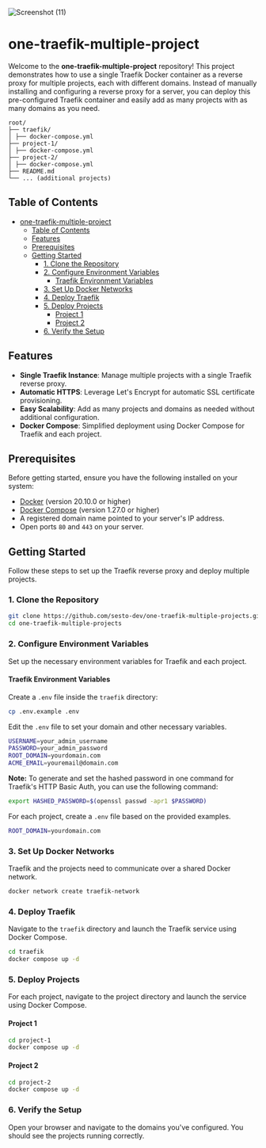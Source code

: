 ![Screenshot (11)](https://github.com/user-attachments/assets/4ea5c69b-9d50-4bfb-a08c-dc5523d2a7a1)

# one-traefik-multiple-project

Welcome to the **one-traefik-multiple-project** repository! This project demonstrates how to use a single Traefik Docker container as a reverse proxy for multiple projects, each with different domains. Instead of manually installing and configuring a reverse proxy for a server, you can deploy this pre-configured Traefik container and easily add as many projects with as many domains as you need.

```
root/
├── traefik/
│ ├── docker-compose.yml
├── project-1/
│ ├── docker-compose.yml
├── project-2/
│ ├── docker-compose.yml
├── README.md
└── ... (additional projects)
```

## Table of Contents

- [one-traefik-multiple-project](#one-traefik-multiple-project)
  - [Table of Contents](#table-of-contents)
  - [Features](#features)
  - [Prerequisites](#prerequisites)
  - [Getting Started](#getting-started)
    - [1. Clone the Repository](#1-clone-the-repository)
    - [2. Configure Environment Variables](#2-configure-environment-variables)
      - [Traefik Environment Variables](#traefik-environment-variables)
    - [3. Set Up Docker Networks](#3-set-up-docker-networks)
    - [4. Deploy Traefik](#4-deploy-traefik)
    - [5. Deploy Projects](#5-deploy-projects)
      - [Project 1](#project-1)
      - [Project 2](#project-2)
    - [6. Verify the Setup](#6-verify-the-setup)

## Features

- **Single Traefik Instance**: Manage multiple projects with a single Traefik reverse proxy.
- **Automatic HTTPS**: Leverage Let's Encrypt for automatic SSL certificate provisioning.
- **Easy Scalability**: Add as many projects and domains as needed without additional configuration.
- **Docker Compose**: Simplified deployment using Docker Compose for Traefik and each project.

## Prerequisites

Before getting started, ensure you have the following installed on your system:

- [Docker](https://docs.docker.com/get-docker/) (version 20.10.0 or higher)
- [Docker Compose](https://docs.docker.com/compose/install/) (version 1.27.0 or higher)
- A registered domain name pointed to your server's IP address.
- Open ports `80` and `443` on your server.

## Getting Started

Follow these steps to set up the Traefik reverse proxy and deploy multiple projects.

### 1. Clone the Repository

```bash
git clone https://github.com/sesto-dev/one-traefik-multiple-projects.git
cd one-traefik-multiple-projects
```

### 2. Configure Environment Variables

Set up the necessary environment variables for Traefik and each project.

#### Traefik Environment Variables

Create a `.env` file inside the `traefik` directory:

```bash
cp .env.example .env
```

Edit the `.env` file to set your domain and other necessary variables.

```bash
USERNAME=your_admin_username
PASSWORD=your_admin_password
ROOT_DOMAIN=yourdomain.com
ACME_EMAIL=youremail@domain.com
```

**Note:** To generate and set the hashed password in one command for Traefik's HTTP Basic Auth, you can use the following command:

```bash
export HASHED_PASSWORD=$(openssl passwd -apr1 $PASSWORD)
```

For each project, create a `.env` file based on the provided examples.

```bash
ROOT_DOMAIN=yourdomain.com
```

### 3. Set Up Docker Networks

Traefik and the projects need to communicate over a shared Docker network.

```bash
docker network create traefik-network
```

### 4. Deploy Traefik

Navigate to the `traefik` directory and launch the Traefik service using Docker Compose.

```bash
cd traefik
docker compose up -d
```

### 5. Deploy Projects

For each project, navigate to the project directory and launch the service using Docker Compose.

#### Project 1

```bash
cd project-1
docker compose up -d
```

#### Project 2

```bash
cd project-2
docker compose up -d
```

### 6. Verify the Setup

Open your browser and navigate to the domains you've configured. You should see the projects running correctly.
